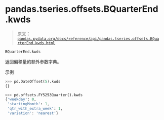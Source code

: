 # pandas.tseries.offsets.BQuarterEnd.kwds

> 原文：[`pandas.pydata.org/docs/reference/api/pandas.tseries.offsets.BQuarterEnd.kwds.html`](https://pandas.pydata.org/docs/reference/api/pandas.tseries.offsets.BQuarterEnd.kwds.html)

```py
BQuarterEnd.kwds
```

返回偏移量的额外参数字典。

示例

```py
>>> pd.DateOffset(5).kwds
{} 
```

```py
>>> pd.offsets.FY5253Quarter().kwds
{'weekday': 0,
 'startingMonth': 1,
 'qtr_with_extra_week': 1,
 'variation': 'nearest'} 
```
